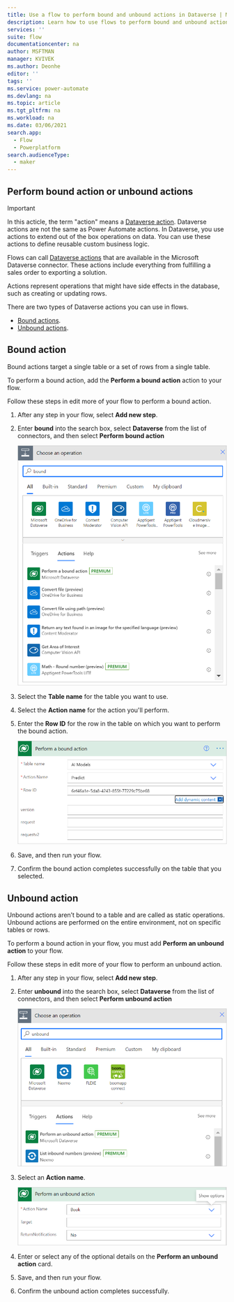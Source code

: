 ```yaml
---
title: Use a flow to perform bound and unbound actions in Dataverse | Microsoft Docs
description: Learn how to use flows to perform bound and unbound actions in Dataverse.  
services: ''
suite: flow
documentationcenter: na
author: MSFTMAN
manager: KVIVEK
ms.author: Deonhe
editor: ''
tags: ''
ms.service: power-automate
ms.devlang: na
ms.topic: article
ms.tgt_pltfrm: na
ms.workload: na
ms.date: 03/06/2021
search.app: 
  - Flow
  - Powerplatform
search.audienceType: 
  - maker
---
```


## Perform bound action or unbound actions

>[!IMPORTANT]
>In this acticle, the term "action" means a [Dataverse action](https://docs.microsoft.com/dynamics365/customer-engagement/web-api/actions?view=dynamics-ce-odata-9). Dataverse actions are not the same as Power Automate actions. In Dataverse, you use actions to extend out of the box operations on data. You can use these actions to define reusable custom business logic.



Flows can call [Dataverse actions](https://docs.microsoft.com/dynamics365/customer-engagement/web-api/actions?view=dynamics-ce-odata-9) that are available in the Microsoft Dataverse connector. These actions include everything from fulfilling a sales order to exporting a solution. 

Actions represent operations that might have side effects in the database, such as creating or updating rows. 

There are two types of Dataverse actions you can use in flows.

- [Bound actions](#bound-action).
- [Unbound actions](#unbound-action).

## Bound action

Bound actions target a single table or a set of rows from a single table.

To perform a bound action, add the **Perform a bound action** action to your flow.

Follow these steps in edit more of your flow to perform a bound action.

1. After any step in your flow, select **Add new step**.
1. Enter **bound** into the search box, select **Dataverse** from the list of connectors, and then select **Perform bound action**

   ![Bound action](../media/dataverse-how-tos/bound-1.png)

1. Select the **Table name** for the table you want to use.
1. Select the **Action name** for the action you'll perform.
1. Enter the **Row ID** for the row in the table on which you want to perform the bound action.

   ![Bound action card completed](../media/dataverse-how-tos/bound-complete.png)

1. Save, and then run your flow.
1. Confirm the bound action completes successfully on the table that you selected.

## Unbound action

Unbound actions aren’t bound to a table and are called as static operations. Unbound actions are performed on the entire environment, not on specific tables or rows.

To perform a bound action in your flow, you must add **Perform an unbound action** to your flow.

Follow these steps in edit more of your flow to perform an unbound action.

1. After any step in your flow, select **Add new step**.
1. Enter **unbound** into the search box, select **Dataverse** from the list of connectors, and then select **Perform unbound action**

   ![Unbound action](../media/dataverse-how-tos/bound-2.png)
   
1. Select an **Action name**.

   ![Action name](../media/dataverse-how-tos/bound-3.png)

1. Enter or select any of the optional details on the **Perform an unbound action** card.

1. Save, and then run your flow.
1. Confirm the unbound action completes successfully.








